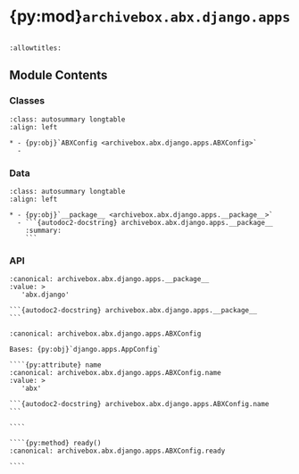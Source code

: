 # {py:mod}`archivebox.abx.django.apps`

```{py:module} archivebox.abx.django.apps
```

```{autodoc2-docstring} archivebox.abx.django.apps
:allowtitles:
```

## Module Contents

### Classes

````{list-table}
:class: autosummary longtable
:align: left

* - {py:obj}`ABXConfig <archivebox.abx.django.apps.ABXConfig>`
  -
````

### Data

````{list-table}
:class: autosummary longtable
:align: left

* - {py:obj}`__package__ <archivebox.abx.django.apps.__package__>`
  - ```{autodoc2-docstring} archivebox.abx.django.apps.__package__
    :summary:
    ```
````

### API

````{py:data} __package__
:canonical: archivebox.abx.django.apps.__package__
:value: >
   'abx.django'

```{autodoc2-docstring} archivebox.abx.django.apps.__package__
```

````

`````{py:class} ABXConfig(app_name, app_module)
:canonical: archivebox.abx.django.apps.ABXConfig

Bases: {py:obj}`django.apps.AppConfig`

````{py:attribute} name
:canonical: archivebox.abx.django.apps.ABXConfig.name
:value: >
   'abx'

```{autodoc2-docstring} archivebox.abx.django.apps.ABXConfig.name
```

````

````{py:method} ready()
:canonical: archivebox.abx.django.apps.ABXConfig.ready

````

`````
